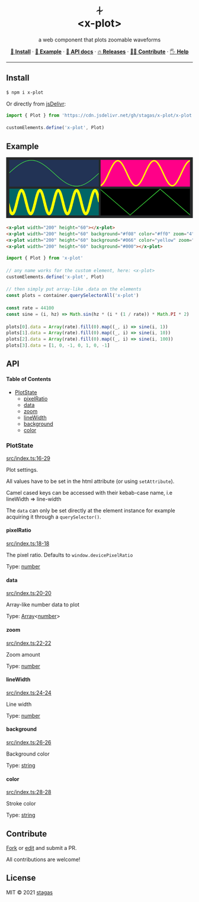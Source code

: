 <h1 align="center">⏆<br>&lt;x-plot&gt;</h1>

<p align="center">
a web component that plots zoomable waveforms
</p>

<p align="center">
   <a href="#install">        🔧 <strong>Install</strong></a>
 · <a href="#example">        🧩 <strong>Example</strong></a>
 · <a href="#api">            📜 <strong>API docs</strong></a>
 · <a href="https://github.com/stagas/x-plot/releases"> 🔥 <strong>Releases</strong></a>
 · <a href="#contribute">     💪🏼 <strong>Contribute</strong></a>
 · <a href="https://github.com/stagas/x-plot/issues">   🖐️ <strong>Help</strong></a>
</p>

***

## Install

```sh
$ npm i x-plot
```

Or directly from [jsDelivr](https://www.jsdelivr.com/):

```js
import { Plot } from 'https://cdn.jsdelivr.net/gh/stagas/x-plot/x-plot.min.js'

customElements.define('x-plot', Plot)
```

## Example

<img src="demo.png">

```html
<x-plot width="200" height="60"></x-plot>
<x-plot width="200" height="60" background="#f08" color="#ff0" zoom="4" line-width="3"></x-plot>
<x-plot width="200" height="60" background="#066" color="yellow" zoom="20" line-width="6"></x-plot>
<x-plot width="200" height="60" background="#000"></x-plot>
```

```js
import { Plot } from 'x-plot'

// any name works for the custom element, here: <x-plot>
customElements.define('x-plot', Plot)

// then simply put array-like .data on the elements
const plots = container.querySelectorAll('x-plot')

const rate = 44100
const sine = (i, hz) => Math.sin(hz * (i * (1 / rate)) * Math.PI * 2)

plots[0].data = Array(rate).fill(0).map((_, i) => sine(i, 1))
plots[1].data = Array(rate).fill(0).map((_, i) => sine(i, 10))
plots[2].data = Array(rate).fill(0).map((_, i) => sine(i, 100))
plots[3].data = [1, 0, -1, 0, 1, 0, -1]
```

## API

<!-- Generated by documentation.js. Update this documentation by updating the source code. -->

#### Table of Contents

*   [PlotState](#plotstate)
    *   [pixelRatio](#pixelratio)
    *   [data](#data)
    *   [zoom](#zoom)
    *   [lineWidth](#linewidth)
    *   [background](#background)
    *   [color](#color)

### PlotState

[src/index.ts:16-29](https://github.com/stagas/x-plot/blob/339ada6def199a0428ce66c4bd5cac86c2dbf4fb/src/index.ts#L16-L29 "Source code on GitHub")

Plot settings.

All values have to be set in the html attribute (or using `setAttribute`).

Camel cased keys can be accessed with their kebab-case name,
i.e lineWidth => line-width

The `data` can only be set directly at the element instance
for example acquiring it through a `querySelector()`.

#### pixelRatio

[src/index.ts:18-18](https://github.com/stagas/x-plot/blob/339ada6def199a0428ce66c4bd5cac86c2dbf4fb/src/index.ts#L18-L18 "Source code on GitHub")

The pixel ratio. Defaults to `window.devicePixelRatio`

Type: [number](https://developer.mozilla.org/docs/Web/JavaScript/Reference/Global_Objects/Number)

#### data

[src/index.ts:20-20](https://github.com/stagas/x-plot/blob/339ada6def199a0428ce66c4bd5cac86c2dbf4fb/src/index.ts#L20-L20 "Source code on GitHub")

Array-like number data to plot

Type: [Array](https://developer.mozilla.org/docs/Web/JavaScript/Reference/Global_Objects/Array)<[number](https://developer.mozilla.org/docs/Web/JavaScript/Reference/Global_Objects/Number)>

#### zoom

[src/index.ts:22-22](https://github.com/stagas/x-plot/blob/339ada6def199a0428ce66c4bd5cac86c2dbf4fb/src/index.ts#L22-L22 "Source code on GitHub")

Zoom amount

Type: [number](https://developer.mozilla.org/docs/Web/JavaScript/Reference/Global_Objects/Number)

#### lineWidth

[src/index.ts:24-24](https://github.com/stagas/x-plot/blob/339ada6def199a0428ce66c4bd5cac86c2dbf4fb/src/index.ts#L24-L24 "Source code on GitHub")

Line width

Type: [number](https://developer.mozilla.org/docs/Web/JavaScript/Reference/Global_Objects/Number)

#### background

[src/index.ts:26-26](https://github.com/stagas/x-plot/blob/339ada6def199a0428ce66c4bd5cac86c2dbf4fb/src/index.ts#L26-L26 "Source code on GitHub")

Background color

Type: [string](https://developer.mozilla.org/docs/Web/JavaScript/Reference/Global_Objects/String)

#### color

[src/index.ts:28-28](https://github.com/stagas/x-plot/blob/339ada6def199a0428ce66c4bd5cac86c2dbf4fb/src/index.ts#L28-L28 "Source code on GitHub")

Stroke color

Type: [string](https://developer.mozilla.org/docs/Web/JavaScript/Reference/Global_Objects/String)

## Contribute

[Fork](https://github.com/stagas/x-plot/fork) or
[edit](https://github.dev/stagas/x-plot) and submit a PR.

All contributions are welcome!

## License

MIT © 2021
[stagas](https://github.com/stagas)
